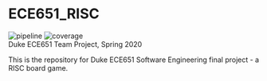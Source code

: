 # ECE651_RISC

![pipeline](https://gitlab.oit.duke.edu/yz545/ece651_risc/badges/master/pipeline.svg)
![coverage](https://gitlab.oit.duke.edu/yz545/ece651_risc/badges/master/coverage.svg?job=test)  
Duke ECE651 Team Project, Spring 2020

This is the repository for Duke ECE651 Software Engineering final project - a RISC board game. 